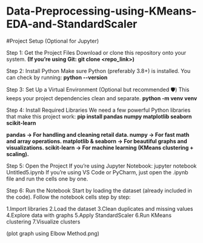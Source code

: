 # Data-Preprocessing-using-KMeans-EDA-and-StandardScaler

#Project Setup (Optional for Jupyter)

Step 1: Get the Project Files
Download or clone this repository onto your system.
**(If you’re using Git: git clone <repo_link>)**

Step 2: Install Python
Make sure Python (preferably 3.8+) is installed.
You can check by running:
**python --version**

Step 3: Set Up a Virtual Environment (Optional but recommended 🛡️)
This keeps your project dependencies clean and separate.
**python -m venv venv**

Step 4: Install Required Libraries
We need a few powerful Python libraries that make this project work:
**pip install pandas numpy matplotlib seaborn scikit-learn**

**pandas → For handling and cleaning retail data.
numpy → For fast math and array operations.
matplotlib & seaborn → For beautiful graphs and visualizations.
scikit-learn → For machine learning (KMeans clustering + scaling).**

Step 5: Open the Project
If you’re using Jupyter Notebook:
jupyter notebook Untitled5.ipynb
If you’re using VS Code or PyCharm, just open the .ipynb file and run the cells one by one.

Step 6: Run the Notebook
Start by loading the dataset (already included in the code).
Follow the notebook cells step by step:

1.Import libraries 
2.Load the dataset 
3.Clean duplicates and missing values 
4.Explore data with graphs 
5.Apply StandardScaler 
6.Run KMeans clustering 
7.Visualize clusters 


(plot graph using Elbow Method.png)
